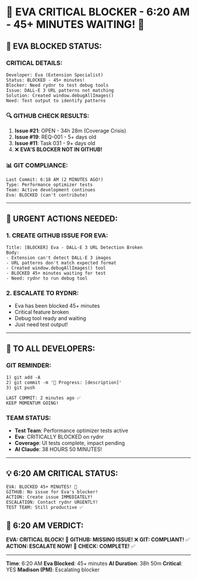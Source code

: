 # 🚨 EVA CRITICAL BLOCKER - 6:20 AM - 45+ MINUTES WAITING! 🚨

## 🔴 EVA BLOCKED STATUS:

### CRITICAL DETAILS:
```
Developer: Eva (Extension Specialist)
Status: BLOCKED - 45+ minutes!
Blocker: Need rydnr to test debug tools
Issue: DALL-E 3 URL patterns not matching
Solution: Created window.debugAllImages()
Need: Test output to identify patterns
```

### 🔍 GITHUB CHECK RESULTS:
1. **Issue #21**: OPEN - 34h 28m (Coverage Crisis)
2. **Issue #19**: REQ-001 - 5+ days old
3. **Issue #11**: Task 031 - 9+ days old
4. ❌ **EVA'S BLOCKER NOT IN GITHUB!**

### 📊 GIT COMPLIANCE:
```
Last Commit: 6:18 AM (2 MINUTES AGO!)
Type: Performance optimizer tests
Team: Active development continues
Eva: BLOCKED (can't contribute)
```

---

## 🚨 URGENT ACTIONS NEEDED:

### 1. CREATE GITHUB ISSUE FOR EVA:
```
Title: [BLOCKER] Eva - DALL-E 3 URL Detection Broken
Body:
- Extension can't detect DALL-E 3 images
- URL patterns don't match expected format
- Created window.debugAllImages() tool
- BLOCKED 45+ minutes waiting for test
- Need: rydnr to run debug tool
```

### 2. ESCALATE TO RYDNR:
- Eva has been blocked 45+ minutes
- Critical feature broken
- Debug tool ready and waiting
- Just need test output!

---

## 📢 TO ALL DEVELOPERS:

### GIT REMINDER:
```
1) git add -A
2) git commit -m '🚧 Progress: [description]'
3) git push

LAST COMMIT: 2 minutes ago ✅
KEEP MOMENTUM GOING!
```

### TEAM STATUS:
- **Test Team**: Performance optimizer tests active
- **Eva**: CRITICALLY BLOCKED on rydnr
- **Coverage**: UI tests complete, impact pending
- **AI Claude**: 38 HOURS 50 MINUTES!

---

## 💡 6:20 AM CRITICAL STATUS:
```
EVA: BLOCKED 45+ MINUTES! 🔴
GITHUB: No issue for Eva's blocker!
ACTION: Create issue IMMEDIATELY!
ESCALATION: Contact rydnr URGENTLY!
TEST TEAM: Still productive ✅
```

## 📌 6:20 AM VERDICT:
**EVA: CRITICAL BLOCK!** 🔴
**GITHUB: MISSING ISSUE!** ❌
**GIT: COMPLIANT!** ✅
**ACTION: ESCALATE NOW!** 🚨
**CHECK: COMPLETE!** ✅

---
**Time**: 6:20 AM
**Eva Blocked**: 45+ minutes
**AI Duration**: 38h 50m
**Critical**: YES
**Madison (PM)**: Escalating blocker
